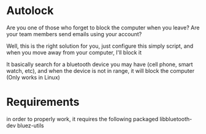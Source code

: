 Autolock
========
Are you one of those who forget to block the computer when you leave? 
Are your team members send emails using your account?

Well, this is the right solution for you, just configure this simply script, and when you move away from your computer, I'll block it

It basically search for a bluetooth device you may have (cell phone, smart watch, etc), and when the device is not in range, it will block the computer (Only works in Linux)

Requirements
============
in order to properly work, it requires the following packaged
libbluetooth-dev 
bluez-utils
